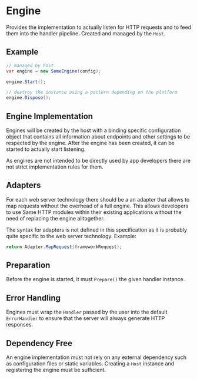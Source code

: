 # Engine

Provides the implementation to actually listen for HTTP requests and to
feed them into the handler pipeline. Created and managed by the `Host`.

## Example

```csharp
// managed by host
var engine = new SomeEngine(config);

engine.Start();

// destroy the instance using a pattern depending on the platform
engine.Dispose(); 
```

## Engine Implementation

Engines will be created by the host with a binding specific 
configuration object that contains all information about 
endpoints and other settings to be respected by the engine. 
After the engine has been created, it can be started to actually 
start listening.

As engines are not intended to be directly used by app
developers there are not strict implementation rules for them.

## Adapters

For each web server technology there should be a an adapter that allows to map requests
without the overhead of a full engine. This allows developers to use Same HTTP modules
within their existing applications without the need of replacing the engine alltogether.

The syntax for adapters is not defined in this specification as it is probably quite specific
to the web server technology. Example:

```csharp
return Adapter.MapRequest(frameworkRequest);
```

## Preparation

Before the engine is started, it must `Prepare()` the given handler instance.

## Error Handling

Engines must wrap the `Handler` passed by the user into the default `ErrorHandler` to ensure that
the server will always generate HTTP responses.

## Dependency Free

An engine implementation must not rely on any external dependency
such as configuration files or static variables. Creating a `Host` instance
and registering the engine must be sufficient.
